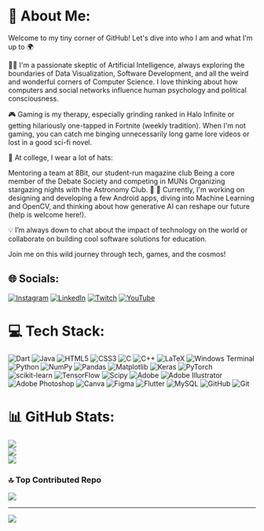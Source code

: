 <!--
**Tah1rTheT1ger/Tah1rTheT1ger** is a ✨ _special_ ✨ repository because its `README.md` (this file) appears on your GitHub profile.

Here are some ideas to get you started:

- 🔭 I’m currently working on ...
- 🌱 I’m currently learning ...
- 👯 I’m looking to collaborate on ...
- 🤔 I’m looking for help with ...
- 💬 Ask me about ...
- 📫 How to reach me: ...
- 😄 Pronouns: ...
- ⚡ Fun fact: ...
-->

# 💫 About Me:
Welcome to my tiny corner of GitHub! Let's dive into who I am and what I'm up to 🌍

👨‍💻 I'm a passionate skeptic of Artificial Intelligence, always exploring the boundaries of Data Visualization, Software Development, and all the weird and wonderful corners of Computer Science. I love thinking about how computers and social networks influence human psychology and political consciousness.

🎮 Gaming is my therapy, especially grinding ranked in Halo Infinite or getting hilariously one-tapped in Fortnite (weekly tradition). When I'm not gaming, you can catch me binging unnecessarily long game lore videos or lost in a good sci-fi novel.

👾 At college, I wear a lot of hats:

Mentoring a team at 8Bit, our student-run magazine club
Being a core member of the Debate Society and competing in MUNs
Organizing stargazing nights with the Astronomy Club. 🌌
📱 Currently, I'm working on designing and developing a few Android apps, diving into Machine Learning and OpenCV, and thinking about how generative AI can reshape our future (help is welcome here!).

💡 I’m always down to chat about the impact of technology on the world or collaborate on building cool software solutions for education.

Join me on this wild journey through tech, games, and the cosmos!

## 🌐 Socials:
[![Instagram](https://img.shields.io/badge/Instagram-%23E4405F.svg?logo=Instagram&logoColor=white)](https://instagram.com/iamtah1r) [![LinkedIn](https://img.shields.io/badge/LinkedIn-%230077B5.svg?logo=linkedin&logoColor=white)](https://linkedin.com/in/tahirkhadarabad) [![Twitch](https://img.shields.io/badge/Twitch-%239146FF.svg?logo=Twitch&logoColor=white)](https://twitch.tv/Tah1rTheT1ger) [![YouTube](https://img.shields.io/badge/YouTube-%23FF0000.svg?logo=YouTube&logoColor=white)](https://youtube.com/@Tah1rTheT1ger) 

# 💻 Tech Stack:
![Dart](https://img.shields.io/badge/dart-%230175C2.svg?style=for-the-badge&logo=dart&logoColor=white) ![Java](https://img.shields.io/badge/java-%23ED8B00.svg?style=for-the-badge&logo=openjdk&logoColor=white) ![HTML5](https://img.shields.io/badge/html5-%23E34F26.svg?style=for-the-badge&logo=html5&logoColor=white) ![CSS3](https://img.shields.io/badge/css3-%231572B6.svg?style=for-the-badge&logo=css3&logoColor=white) ![C](https://img.shields.io/badge/c-%2300599C.svg?style=for-the-badge&logo=c&logoColor=white) ![C++](https://img.shields.io/badge/c++-%2300599C.svg?style=for-the-badge&logo=c%2B%2B&logoColor=white) ![LaTeX](https://img.shields.io/badge/latex-%23008080.svg?style=for-the-badge&logo=latex&logoColor=white) ![Windows Terminal](https://img.shields.io/badge/Windows%20Terminal-%234D4D4D.svg?style=for-the-badge&logo=windows-terminal&logoColor=white) ![Python](https://img.shields.io/badge/python-3670A0?style=for-the-badge&logo=python&logoColor=ffdd54) ![NumPy](https://img.shields.io/badge/numpy-%23013243.svg?style=for-the-badge&logo=numpy&logoColor=white) ![Pandas](https://img.shields.io/badge/pandas-%23150458.svg?style=for-the-badge&logo=pandas&logoColor=white) ![Matplotlib](https://img.shields.io/badge/Matplotlib-%23ffffff.svg?style=for-the-badge&logo=Matplotlib&logoColor=black) ![Keras](https://img.shields.io/badge/Keras-%23D00000.svg?style=for-the-badge&logo=Keras&logoColor=white) ![PyTorch](https://img.shields.io/badge/PyTorch-%23EE4C2C.svg?style=for-the-badge&logo=PyTorch&logoColor=white) ![scikit-learn](https://img.shields.io/badge/scikit--learn-%23F7931E.svg?style=for-the-badge&logo=scikit-learn&logoColor=white) ![TensorFlow](https://img.shields.io/badge/TensorFlow-%23FF6F00.svg?style=for-the-badge&logo=TensorFlow&logoColor=white) ![Scipy](https://img.shields.io/badge/SciPy-%230C55A5.svg?style=for-the-badge&logo=scipy&logoColor=%white) ![Adobe](https://img.shields.io/badge/adobe-%23FF0000.svg?style=for-the-badge&logo=adobe&logoColor=white) ![Adobe Illustrator](https://img.shields.io/badge/adobe%20illustrator-%23FF9A00.svg?style=for-the-badge&logo=adobe%20illustrator&logoColor=white) ![Adobe Photoshop](https://img.shields.io/badge/adobe%20photoshop-%2331A8FF.svg?style=for-the-badge&logo=adobe%20photoshop&logoColor=white) ![Canva](https://img.shields.io/badge/Canva-%2300C4CC.svg?style=for-the-badge&logo=Canva&logoColor=white) ![Figma](https://img.shields.io/badge/figma-%23F24E1E.svg?style=for-the-badge&logo=figma&logoColor=white) ![Flutter](https://img.shields.io/badge/Flutter-%2302569B.svg?style=for-the-badge&logo=Flutter&logoColor=white) ![MySQL](https://img.shields.io/badge/mysql-4479A1.svg?style=for-the-badge&logo=mysql&logoColor=white) ![GitHub](https://img.shields.io/badge/github-%23121011.svg?style=for-the-badge&logo=github&logoColor=white) ![Git](https://img.shields.io/badge/git-%23F05033.svg?style=for-the-badge&logo=git&logoColor=white)
# 📊 GitHub Stats:
![](https://github-readme-stats.vercel.app/api?username=Tah1rTheT1ger&theme=codeSTACKr&hide_border=false&include_all_commits=false&count_private=false)<br/>
![](https://github-readme-streak-stats.herokuapp.com/?user=Tah1rTheT1ger&theme=codeSTACKr&hide_border=false)<br/>
![](https://github-readme-stats.vercel.app/api/top-langs/?username=Tah1rTheT1ger&theme=codeSTACKr&hide_border=false&include_all_commits=false&count_private=false&layout=compact)

### 🔝 Top Contributed Repo
![](https://github-contributor-stats.vercel.app/api?username=Tah1rTheT1ger&limit=5&theme=blue_navy&combine_all_yearly_contributions=true)

---
[![](https://visitcount.itsvg.in/api?id=Tah1rTheT1ger&icon=3&color=6)](https://visitcount.itsvg.in)

<!-- Proudly created with GPRM ( https://gprm.itsvg.in ) -->
